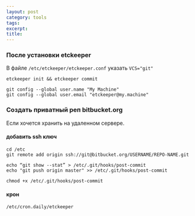```yaml
---
layout: post
category: tools
tags: 
excerpt: 
title: 
---
```


### После установки etckeeper

В файле `/etc/etckeeper/etckeeper.conf` указать  `VCS="git"`  

`etckeeper init && etckeeper commit`  

`git config --global user.name "My Machine"`  
`git config --global user.email "etckeeper@my.machine"`  

### Создать приватный реп bitbucket.org
Если хочется хранить на удаленном сервере.

#### добавить ssh ключ
`cd /etc`  
`git remote add origin ssh://git@bitbucket.org/USERNAME/REPO-NAME.git`  

`echo “git show --stat” > /etc/.git/hooks/post-commit`  
`echo "git push origin master" >> /etc/.git/hooks/post-commit`  

`chmod +x /etc/.git/hooks/post-commit`

#### крон
`/etc/cron.daily/etckeeper`  

